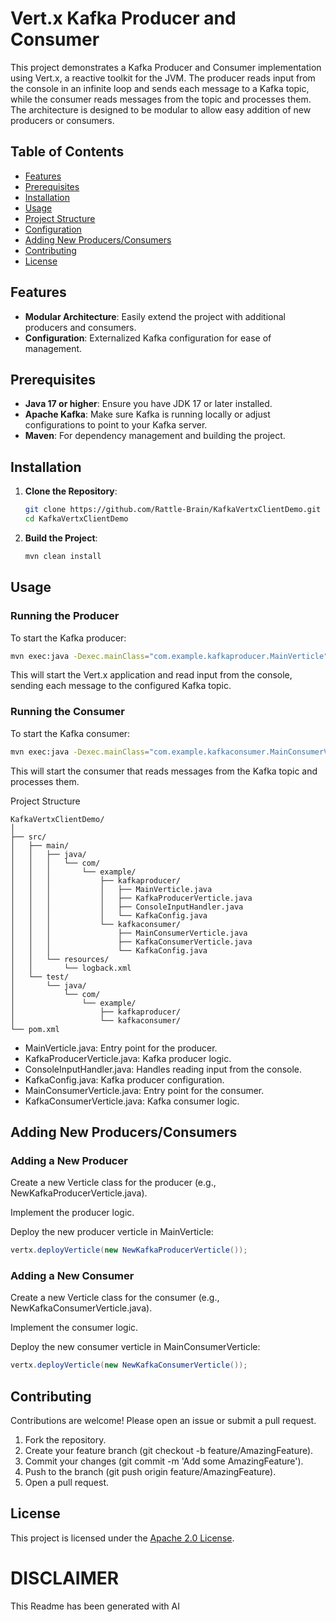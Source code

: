 # Vert.x Kafka Producer and Consumer

This project demonstrates a Kafka Producer and Consumer implementation using Vert.x, a reactive toolkit for the JVM. The producer reads input from the console in an infinite loop and sends each message to a Kafka topic, while the consumer reads messages from the topic and processes them. The architecture is designed to be modular to allow easy addition of new producers or consumers.

## Table of Contents

- [Features](#features)
- [Prerequisites](#prerequisites)
- [Installation](#installation)
- [Usage](#usage)
- [Project Structure](#project-structure)
- [Configuration](#configuration)
- [Adding New Producers/Consumers](#adding-new-producersconsumers)
- [Contributing](#contributing)
- [License](#license)

## Features

- **Modular Architecture**: Easily extend the project with additional producers and consumers.
- **Configuration**: Externalized Kafka configuration for ease of management.

## Prerequisites

- **Java 17 or higher**: Ensure you have JDK 17 or later installed.
- **Apache Kafka**: Make sure Kafka is running locally or adjust configurations to point to your Kafka server.
- **Maven**: For dependency management and building the project.

## Installation

1. **Clone the Repository**:

    ```bash
    git clone https://github.com/Rattle-Brain/KafkaVertxClientDemo.git
    cd KafkaVertxClientDemo
    ```

2. **Build the Project**:

    ```bash
    mvn clean install
    ```

## Usage

### Running the Producer

To start the Kafka producer:

```bash
mvn exec:java -Dexec.mainClass="com.example.kafkaproducer.MainVerticle"
```

This will start the Vert.x application and read input from the console, sending each message to the configured Kafka topic.

### Running the Consumer

To start the Kafka consumer:

```bash
mvn exec:java -Dexec.mainClass="com.example.kafkaconsumer.MainConsumerVerticle"
```

This will start the consumer that reads messages from the Kafka topic and processes them.

Project Structure

```plaintext
KafkaVertxClientDemo/
│
├── src/
│   ├── main/
│   │   ├── java/
│   │   │   └── com/
│   │   │       └── example/
│   │   │           ├── kafkaproducer/
│   │   │           │   ├── MainVerticle.java
│   │   │           │   ├── KafkaProducerVerticle.java
│   │   │           │   ├── ConsoleInputHandler.java
│   │   │           │   └── KafkaConfig.java
│   │   │           └── kafkaconsumer/
│   │   │               ├── MainConsumerVerticle.java
│   │   │               ├── KafkaConsumerVerticle.java
│   │   │               └── KafkaConfig.java
│   │   └── resources/
│   │       └── logback.xml
│   └── test/
│       └── java/
│           └── com/
│               └── example/
│                   ├── kafkaproducer/
│                   └── kafkaconsumer/
└── pom.xml
```

- MainVerticle.java: Entry point for the producer.
- KafkaProducerVerticle.java: Kafka producer logic.
- ConsoleInputHandler.java: Handles reading input from the console.
- KafkaConfig.java: Kafka producer configuration.
- MainConsumerVerticle.java: Entry point for the consumer.
- KafkaConsumerVerticle.java: Kafka consumer logic.

## Adding New Producers/Consumers
### Adding a New Producer

Create a new Verticle class for the producer (e.g., NewKafkaProducerVerticle.java).

Implement the producer logic.

Deploy the new producer verticle in MainVerticle:

```java
vertx.deployVerticle(new NewKafkaProducerVerticle());
```

### Adding a New Consumer

Create a new Verticle class for the consumer (e.g., NewKafkaConsumerVerticle.java).

Implement the consumer logic.

Deploy the new consumer verticle in MainConsumerVerticle:

```java
vertx.deployVerticle(new NewKafkaConsumerVerticle());
```

## Contributing

Contributions are welcome! Please open an issue or submit a pull request.

1. Fork the repository.
2. Create your feature branch (git checkout -b feature/AmazingFeature).
3. Commit your changes (git commit -m 'Add some AmazingFeature').
4. Push to the branch (git push origin feature/AmazingFeature).
5. Open a pull request.

## License

This project is licensed under the [Apache 2.0 License](LICENSE).

# DISCLAIMER

This Readme has been generated with AI
